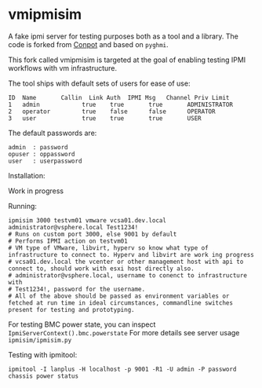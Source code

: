 # vmipmisim

A fake ipmi server for testing purposes both as a tool and a library.
The code is forked from [Conpot](http://conpot.org/) and based on `pyghmi`.

This fork called vmipmisim is targeted at the goal of enabling testing IPMI workflows with vm infrastructure.

The tool ships with default sets of users for ease of use:

    ID  Name       Callin  Link Auth  IPMI Msg   Channel Priv Limit
    1   admin            true    true       true       ADMINISTRATOR
    2   operator         true    false      false      OPERATOR
    3   user             true    true       true       USER

The default passwords are:

    admin  : password
    opuser : oppassword
    user   : userpassword

Installation:

Work in progress

Running: 

    ipmisim 3000 testvm01 vmware vcsa01.dev.local administrator@vsphere.local Test1234! 
    # Runs on custom port 3000, else 9001 by default
    # Performs IPMI action on testvm01
    # VM type of VMware, libvirt, hyperv so know what type of infrastructure to connect to. Hyperv and libvirt are work ing progress
    # vcsa01.dev.local the vcenter or other management host with api to connect to, should work with esxi host directly also.
    # administrator@vsphere.local, username to conenct to infrastructure with
    # Test1234!, password for the username.
    # All of the above should be passed as environment variables or fetched at run time in ideal circumstances, commandline switches present for testing and prototyping.

For testing BMC power state, you can inspect `IpmiServerContext().bmc.powerstate`
For more details see server usage `ipmisim/ipmisim.py`

Testing with ipmitool:

    ipmitool -I lanplus -H localhost -p 9001 -R1 -U admin -P password chassis power status
